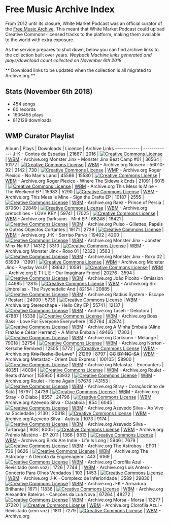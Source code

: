 # Free Music Archive Index

From 2012 until its closure, White Market Podcast was an official curator of the [Free Music Archive](https://en.wikipedia.org/wiki/Free_Music_Archive). This meant that White Market Podcast could upload Creative Commons-licensed tracks to the platform, making them available to the world with extra exposure.

As the service prepares to shut down, below you can find archive links to the collection built over years. _Wayback Machine links generated and plays/download count collected on November 6th 2018_

** Download links to be updated when the collection is all migrated to Archive.org.**

## Stats (November 6th 2018)

- 454 songs
- 60 records
- 1606455 plays
- 812129 downloads


## WMP Curator Playlist

Album | Plays | Downloads | Licence | Archive Links
------------ | -------------
J-K - Contos de Espadas | 21667 | 2016 | <a rel="license" href="http://creativecommons.org/licenses/by-nc-sa/4.0/"><img alt="Creative Commons License" style="border-width:0" src="https://i.creativecommons.org/l/by-nc-sa/4.0/88x31.png" /></a> | [WBM](https://web.archive.org/web/20181106123457/http://freemusicarchive.org/music/J-K/Contos_de_Espadas) - Archive.org
Monster Jinx - Monster Jinx Beat Camp #01 | 36564 | 10172 | <a rel="license" href="http://creativecommons.org/licenses/by-nc-sa/4.0/"><img alt="Creative Commons License" style="border-width:0" src="https://i.creativecommons.org/l/by-nc-sa/4.0/88x31.png" /></a> | [WBM](https://web.archive.org/web/20181106123627/http://freemusicarchive.org/music/Monster_Jinx/Monster_Jinx_Beat_Camp_01) - Archive.org
Noiserv - 56010-92 | 2142 | 730 | <a rel="license" href="http://creativecommons.org/licenses/by-nc-nd/4.0/"><img alt="Creative Commons License" style="border-width:0" src="https://i.creativecommons.org/l/by-nc-nd/4.0/88x31.png" /></a> | [WMP](https://web.archive.org/web/20181106124016/http://freemusicarchive.org/music/Noiserv/56010-92) - Archive.org
Roger Plexico - No Man's Land | 45586 | 15580 | <a rel="license" href="http://creativecommons.org/licenses/by-nc-sa/4.0/"><img alt="Creative Commons License" style="border-width:0" src="https://i.creativecommons.org/l/by-nc-sa/4.0/88x31.png" /></a> | [WBM](https://web.archive.org/web/20181106124334/http://freemusicarchive.org/music/Roger_Plexico/No_Mans_Land) - Archive.org
Roger Plexico - Where The Sidewalk Ends | 21091 | 6015 | <a rel="license" href="http://creativecommons.org/licenses/by-nc-sa/4.0/"><img alt="Creative Commons License" style="border-width:0" src="https://i.creativecommons.org/l/by-nc-sa/4.0/88x31.png" /></a> | [WBM](https://web.archive.org/web/20181106124508/http://freemusicarchive.org/music/Roger_Plexico/Where_The_Sidewalk_Ends) - Archive.org
This Mess Is Mine - The Weekend EP | 15983 | 5290 | <a rel="license" href="http://creativecommons.org/licenses/by-nc-sa/4.0/"><img alt="Creative Commons License" style="border-width:0" src="https://i.creativecommons.org/l/by-nc-sa/4.0/88x31.png" /></a> | [WBM](https://web.archive.org/web/20181106124645/http://freemusicarchive.org/music/This_Mess_is_Mine/The_Weekend_EP) - Archive.org
This Mess Is Mine - Sign the Drafts EP  | 10187 | 2555 | <a rel="license" href="http://creativecommons.org/licenses/by-nc-nd/4.0/"><img alt="Creative Commons License" style="border-width:0" src="https://i.creativecommons.org/l/by-nc-nd/4.0/88x31.png" /></a> | [WBM](https://web.archive.org/web/20181106124902/http://freemusicarchive.org/music/This_Mess_is_Mine/Sign_The_Drafts_EP) - Archive.org
Raez - Prince of Persia | 87060 | 22849 | <a rel="license" href="http://creativecommons.org/licenses/by-nc-sa/4.0/"><img alt="Creative Commons License" style="border-width:0" src="https://i.creativecommons.org/l/by-nc-sa/4.0/88x31.png" /></a> | [WBM](https://web.archive.org/web/20181106125154/http://freemusicarchive.org/music/Raez/Prince_of_Persia) - Archive.org
pretochines - LOVV KEY | 59741 | 17025 | <a rel="license" href="http://creativecommons.org/licenses/by-nc-sa/4.0/"><img alt="Creative Commons License" style="border-width:0" src="https://i.creativecommons.org/l/by-nc-sa/4.0/88x31.png" /></a> | [WBM](https://web.archive.org/web/20181106125416/http://freemusicarchive.org/music/pretochines/LOVV_KEY) - Archive.org
Darksunn - Mint EP | 66248 | 18421 | <a rel="license" href="http://creativecommons.org/licenses/by-nc-sa/4.0/"><img alt="Creative Commons License" style="border-width:0" src="https://i.creativecommons.org/l/by-nc-sa/4.0/88x31.png" /></a> | [WBM](https://web.archive.org/web/20181106125526/http://freemusicarchive.org/music/Darksunn/Mint_EP) - Archive.org
Pulso - Gillettes, Papéis e Outros Objectos Cortantes | 19171 | 2739 | <a rel="license" href="http://creativecommons.org/licenses/by-nc-sa/4.0/"><img alt="Creative Commons License" style="border-width:0" src="https://i.creativecommons.org/l/by-nc-sa/4.0/88x31.png" /></a> | [WBM](https://web.archive.org/web/20181106125722/http://freemusicarchive.org/music/Pulso/Gillettes_Papis_e_Outros_Objectos_Cortantes) - Archive.org
J-K - Sorriso Parvo | 19402 | 4200 | <a rel="license" href="http://creativecommons.org/licenses/by-nc-sa/4.0/"><img alt="Creative Commons License" style="border-width:0" src="https://i.creativecommons.org/l/by-nc-sa/4.0/88x31.png" /></a> | [WBM](https://web.archive.org/web/20181106125834/http://freemusicarchive.org/music/J-K/Sorriso_Parvo) - Archive.org
Monster Jinx - Jonster Minx Na K7 | 14312 | 3310 | <a rel="license" href="http://creativecommons.org/licenses/by-nc-sa/4.0/"><img alt="Creative Commons License" style="border-width:0" src="https://i.creativecommons.org/l/by-nc-sa/4.0/88x31.png" /></a> | [WBM](https://web.archive.org/web/20181106123052/http://freemusicarchive.org/music/Monster_Jinx/Jonster_Minx_Na_K7) - Archive.org
Monster Jinx - Roxo 01 | 12322 | 3563 | <a rel="license" href="http://creativecommons.org/licenses/by-nc-sa/4.0/"><img alt="Creative Commons License" style="border-width:0" src="https://i.creativecommons.org/l/by-nc-sa/4.0/88x31.png" /></a> | [WBM](https://web.archive.org/web/20181106122527/http://freemusicarchive.org/music/Monster_Jinx/ROXO_01) - Archive.org
Monster Jinx - Roxo 02 | 63939 | 13991 | <a rel="license" href="http://creativecommons.org/licenses/by-nc-sa/4.0/"><img alt="Creative Commons License" style="border-width:0" src="https://i.creativecommons.org/l/by-nc-sa/4.0/88x31.png" /></a> | [WBM](https://web.archive.org/web/20181106122917/http://freemusicarchive.org/music/Monster_Jinx/Roxo_02) - Archive.org
Monster Jinx - Payday Vol.01 | 38642 | 10591 | <a rel="license" href="http://creativecommons.org/licenses/by-nc-sa/4.0/"><img alt="Creative Commons License" style="border-width:0" src="https://i.creativecommons.org/l/by-nc-sa/4.0/88x31.png" /></a> | [WBM](https://web.archive.org/web/20181106121550/http://freemusicarchive.org/music/Monster_Jinx/Payday_Vol01) - Archive.org
E T I L E - Our Imaginary Friend | 20276 | 3594 | <a rel="license" href="http://creativecommons.org/licenses/by-nc-sa/4.0/"><img alt="Creative Commons License" style="border-width:0" src="https://i.creativecommons.org/l/by-nc-sa/4.0/88x31.png" /></a> | [WBM](https://web.archive.org/web/20181106130000/http://freemusicarchive.org/music/E_T_I_L_E/Our_Imaginary_Friend) - Archive.org
João Picoito - Omission | 44985 | 12815 | <a rel="license" href="http://creativecommons.org/licenses/by-nc-sa/4.0/"><img alt="Creative Commons License" style="border-width:0" src="https://i.creativecommons.org/l/by-nc-sa/4.0/88x31.png" /></a> | [WBM](https://web.archive.org/web/20181106130202/http://freemusicarchive.org/music/Joao_Picoito/Omission) - Archive.org
Six Umbrellas - The Psychedelic And | 82154 | 20885 | <a rel="license" href="http://creativecommons.org/licenses/by-sa/4.0/"><img alt="Creative Commons License" style="border-width:0" src="https://i.creativecommons.org/l/by-sa/4.0/88x31.png" /></a> | [WBM](https://web.archive.org/web/20181106130358/http://freemusicarchive.org/music/Six_Umbrellas/The_Psychadelic_And) - Archive.org
Radius System - Escape / Restart | 24000 | 5739 | <a rel="license" href="http://creativecommons.org/licenses/by-sa/4.0/"><img alt="Creative Commons License" style="border-width:0" src="https://i.creativecommons.org/l/by-sa/4.0/88x31.png" /></a> | [WBM](https://web.archive.org/web/20181106130645/http://freemusicarchive.org/music/Radius_System/Escape__Restart) - Archive.org
Stereoshape - Hello City EP | 55741 | 12137 | <a rel="license" href="http://creativecommons.org/licenses/by-nc-nd/4.0/"><img alt="Creative Commons License" style="border-width:0" src="https://i.creativecommons.org/l/by-nc-nd/4.0/88x31.png" /></a> | [WBM](https://web.archive.org/web/20181106130731/http://freemusicarchive.org/music/Stereoshape/Hello_City_EP) - Archive.org
Taseh - Dekotora | 47887 | 15338 | <a rel="license" href="http://creativecommons.org/licenses/by-nc-sa/4.0/"><img alt="Creative Commons License" style="border-width:0" src="https://i.creativecommons.org/l/by-nc-sa/4.0/88x31.png" /></a> | [WBM](https://web.archive.org/web/20181106130936/http://freemusicarchive.org/music/Taseh/Dekotora) - Archive.org
Boss Bass - Love For Everyone Everywhere | 152764 | 42874 | <a rel="license" href="http://creativecommons.org/licenses/by-nc-sa/4.0/"><img alt="Creative Commons License" style="border-width:0" src="https://i.creativecommons.org/l/by-nc-sa/4.0/88x31.png" /></a> | [WBM](https://web.archive.org/web/20181106131018/http://freemusicarchive.org/music/Boss_Bass/Love_For_Everyone_Everywhere) - Archive.org
A Minha Embala (Aline Frazão e César Herranz) - A Minha Embala | 49466 | 17303 | <a rel="license" href="http://creativecommons.org/licenses/by-nc-sa/4.0/"><img alt="Creative Commons License" style="border-width:0" src="https://i.creativecommons.org/l/by-nc-sa/4.0/88x31.png" /></a> | [WBM](https://web.archive.org/web/20181106131214/http://freemusicarchive.org/music/A_Minha_Embala_Aline_Frazo_e_Csar_Herranz/none_given_1575) - Archive.org
Darksunn - Melange | 79018 | 32754 | <a rel="license" href="http://creativecommons.org/licenses/by-nc-sa/4.0/"><img alt="Creative Commons License" style="border-width:0" src="https://i.creativecommons.org/l/by-nc-sa/4.0/88x31.png" /></a> | [WBM](https://web.archive.org/web/20181106131314/http://freemusicarchive.org/music/Darksunn/Melange) - Archive.org
Norton - Kersche Remixed | 12505 | 5772 | <a rel="license" href="http://creativecommons.org/licenses/by-nc-sa/4.0/"><img alt="Creative Commons License" style="border-width:0" src="https://i.creativecommons.org/l/by-nc-sa/4.0/88x31.png" /></a> | [WBM](https://web.archive.org/web/20181106131437/http://freemusicarchive.org/music/Norton/Kersche_Remixed) - Archive.org
~~Kris Roche~~-~~Be Love~~* | 21269 | 8797 | ~~CC~~ ~~BY-NC-SA~~ | [WBM](https://web.archive.org/web/20181106131641/http://freemusicarchive.org/music/Kris_Roche/Be_Love) - Archive.org
Metastaz - Orient Dub Express | 100105 | 58900 | <a rel="license" href="http://creativecommons.org/licenses/by-nc/4.0/"><img alt="Creative Commons License" style="border-width:0" src="https://i.creativecommons.org/l/by-nc/4.0/88x31.png" /></a> | [WBM](https://web.archive.org/web/20181106132043/http://freemusicarchive.org/music/Metastaz/Oriental_Dub_Express_1647) - Archive.org
Metastaz - Encounters | 40351 | 40094 | <a rel="license" href="http://creativecommons.org/licenses/by-nc/4.0/"><img alt="Creative Commons License" style="border-width:0" src="https://i.creativecommons.org/l/by-nc/4.0/88x31.png" /></a> | [WBM](https://web.archive.org/web/20181106132142/http://freemusicarchive.org/music/Metastaz/Oriental_Dub_Express) - Archive.org
Roulet - Beats d'Amor | 155950 | 83932 | <a rel="license" href="http://creativecommons.org/licenses/by-nc-nd/4.0/"><img alt="Creative Commons License" style="border-width:0" src="https://i.creativecommons.org/l/by-nc-nd/4.0/88x31.png" /></a> | [WBM](https://web.archive.org/web/20181106132449/http://freemusicarchive.org/music/Roulet/Beats_dAmor) - Archive.org
Roulet - Home Again | 57676 | 43153 | <a rel="license" href="http://creativecommons.org/licenses/by-nc-nd/4.0/"><img alt="Creative Commons License" style="border-width:0" src="https://i.creativecommons.org/l/by-nc-nd/4.0/88x31.png" /></a> | [WBM](https://web.archive.org/web/20181106132551/http://freemusicarchive.org/music/Roulet/Home_Again) - Archive.org
Stray - Coraçãozinho de Satã | 16797 | 24736 | <a rel="license" href="http://creativecommons.org/licenses/by-nc-sa/4.0/"><img alt="Creative Commons License" style="border-width:0" src="https://i.creativecommons.org/l/by-nc-sa/4.0/88x31.png" /></a> | [WBM](https://web.archive.org/web/20181106132737/http://freemusicarchive.org/music/Stray/Coraozinho_de_Sat) - Archive.org
Stray - O Diabo | 8557 | 24796 | <a rel="license" href="http://creativecommons.org/licenses/by-nc-sa/4.0/"><img alt="Creative Commons License" style="border-width:0" src="https://i.creativecommons.org/l/by-nc-sa/4.0/88x31.png" /></a> | [WBM](https://web.archive.org/web/20181106132832/http://freemusicarchive.org/music/Stray/O_Diabo) - Archive.org
Azevedo Silva - Clarabóia | 854 | 6045 | <a rel="license" href="http://creativecommons.org/licenses/by-nc-nd/4.0/"><img alt="Creative Commons License" style="border-width:0" src="https://i.creativecommons.org/l/by-nc-nd/4.0/88x31.png" /></a> | [WBM](https://web.archive.org/web/20181106133051/http://freemusicarchive.org/music/Azevedo_Silva/Clarabia) - Archive.org
Azevedo Silva - Ao Vivo na Sociedade | 2130 | 20318 | <a rel="license" href="http://creativecommons.org/licenses/by-nc-nd/4.0/"><img alt="Creative Commons License" style="border-width:0" src="https://i.creativecommons.org/l/by-nc-nd/4.0/88x31.png" /></a> | [WBM](https://web.archive.org/web/20181106132954/http://freemusicarchive.org/music/Azevedo_Silva/Ao_Vivo_na_Sociedade) - Archive.org
Azevedo Silva - Autista | 1073 | 9174 | <a rel="license" href="http://creativecommons.org/licenses/by-nc-nd/4.0/"><img alt="Creative Commons License" style="border-width:0" src="https://i.creativecommons.org/l/by-nc-nd/4.0/88x31.png" /></a> | [WBM](https://web.archive.org/web/20181106133218/http://freemusicarchive.org/music/Azevedo_Silva/Autista) - Archive.org
Azevedo Silva - Tartaruga | 908 | 8005 | <a rel="license" href="http://creativecommons.org/licenses/by-nc-nd/4.0/"><img alt="Creative Commons License" style="border-width:0" src="https://i.creativecommons.org/l/by-nc-nd/4.0/88x31.png" /></a> | [WBM](https://web.archive.org/web/20181106133307/http://freemusicarchive.org/music/Azevedo_Silva/Tartaruga) - Archive.org
Prémio Mistério - EP 2011 | 1366 | 9813 | <a rel="license" href="http://creativecommons.org/licenses/by-nc-nd/4.0/"><img alt="Creative Commons License" style="border-width:0" src="https://i.creativecommons.org/l/by-nc-nd/4.0/88x31.png" /></a> | [WBM](https://web.archive.org/web/20181106133434/http://freemusicarchive.org/music/Prmio_Mistrio_1156/EP_2011_1729) - Archive.org
Birds Are Indie - Life Is Long | 5946 | 7679 | <a rel="license" href="http://creativecommons.org/licenses/by-nc-nd/4.0/"><img alt="Creative Commons License" style="border-width:0" src="https://i.creativecommons.org/l/by-nc-nd/4.0/88x31.png" /></a> | [WBM](https://web.archive.org/web/20181106133549/http://freemusicarchive.org/music/Birds_Are_Indie/Life_Is_Long) - Archive.org
The Astroboy - EP01 | 736 | 8626 | <a rel="license" href="http://creativecommons.org/licenses/by-sa/4.0/"><img alt="Creative Commons License" style="border-width:0" src="https://i.creativecommons.org/l/by-sa/4.0/88x31.png" /></a> | [WBM](https://web.archive.org/web/20181106133723/http://freemusicarchive.org/music/The_Astroboy/EP01) - Archive.org
The Astroboy - A Derrota da Engrenagem | 443 | 6169 | <a rel="license" href="http://creativecommons.org/licenses/by-nc-nd/4.0/"><img alt="Creative Commons License" style="border-width:0" src="https://i.creativecommons.org/l/by-nc-nd/4.0/88x31.png" /></a> | [WBM](https://web.archive.org/web/20181106133828/https://freemusicarchive.org/music/The_Astroboy/A_Derrota_da_Engrenagem/) - Archive.org
Clorofila Azul - Revisitado (sem voz) | 1726 | 7744 |  | [WBM](https://web.archive.org/web/20181106134023/http://freemusicarchive.org/music/Clorofila_Azul/Revisitado_sem_Voz) - Archive.org
Luís Antero - Concerto Para Olhos Vendados | 103 | 1453 | <a rel="license" href="http://creativecommons.org/licenses/by-nc-nd/4.0/"><img alt="Creative Commons License" style="border-width:0" src="https://i.creativecommons.org/l/by-nc-nd/4.0/88x31.png" /></a> | [WBM](https://web.archive.org/web/20181106134156/http://freemusicarchive.org/music/Lus_Antero/Concerto_Para_Olhos_Vendados) - Archive.org
J-K - Complexo de Inferioridade | 3589 | 29830 | <a rel="license" href="http://creativecommons.org/licenses/by-nc-sa/4.0/"><img alt="Creative Commons License" style="border-width:0" src="https://i.creativecommons.org/l/by-nc-sa/4.0/88x31.png" /></a> | [WBM](https://web.archive.org/web/20181106134510/http://freemusicarchive.org/music/J-K/Complexo_de_Inferioridade) - Archive.org
J-K - Armadura Brilhante | 1671 | 11836 | <a rel="license" href="http://creativecommons.org/licenses/by-nc-sa/4.0/"><img alt="Creative Commons License" style="border-width:0" src="https://i.creativecommons.org/l/by-nc-sa/4.0/88x31.png" /></a> | [WBM](https://web.archive.org/web/20181106134552/http://freemusicarchive.org/music/J-K/Armadura_Brilhante) - Archive.org
Alexandre Bateiras - Canções da Lua Nova | 67264 | 48272 | <a rel="license" href="http://creativecommons.org/licenses/by-nc-nd/4.0/"><img alt="Creative Commons License" style="border-width:0" src="https://i.creativecommons.org/l/by-nc-nd/4.0/88x31.png" /></a> | [WBM](https://web.archive.org/web/20181106134731/http://freemusicarchive.org/music/Alexandre_Bateiras/Canes_da_Lua_Nova) - Archive.org
Morsa - Morsa | 13277 | 37220 | <a rel="license" href="http://creativecommons.org/licenses/by-nc-nd/4.0/"><img alt="Creative Commons License" style="border-width:0" src="https://i.creativecommons.org/l/by-nc-nd/4.0/88x31.png" /></a> | [WBM](https://web.archive.org/web/20181106134847/http://freemusicarchive.org/music/Morsa/Morsa) - Archive.org
Clorofila Azul - Revisitado (cem voz) | 1811 | 7279 | <a rel="license" href="http://creativecommons.org/licenses/by-nc-nd/4.0/"><img alt="Creative Commons License" style="border-width:0" src="https://i.creativecommons.org/l/by-nc-nd/4.0/88x31.png" /></a> | [WBM](https://web.archive.org/web/20181106134930/http://freemusicarchive.org/music/Clorofila_Azul/Revisitado_com_Voz) - Archive.org
